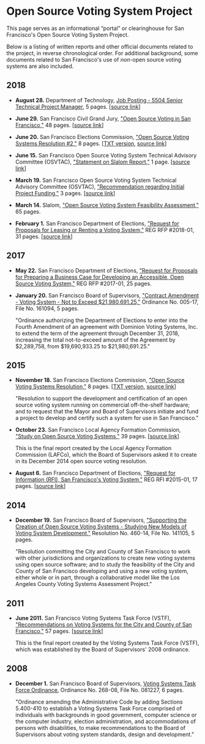 # Open Source Voting System Project

This page serves as an informational “portal” or clearinghouse for San
Francisco's Open Source Voting System Project.

Below is a listing of written reports and other official documents related to
the project, in reverse chronological order. For additional background, some
documents related to San Francisco's use of _non_-open source voting systems
are also included.


## 2018

* **August 28.** Department of Technology,
  [Job Posting - 5504 Senior Technical Project
  Manager](files/Job_Posting_5504_Project_Manager_20180828.pdf), 5 pages.
  [[source link](https://jobapscloud.com/SF/sup/BulPreview.asp?R1=TEX&R2=5504&R3=088534)]

* **June 29.** San Francisco Civil Grand Jury, ["Open Source Voting in San
  Francisco,"](files/2017-18_SFCGJ_Final_Report_Open_Source_Voting_in_San_Francisco.pdf)
  48 pages.
  [[source link](http://civilgrandjury.sfgov.org/report.html)]

* **June 20.** San Francisco Elections Commission, ["Open Source Voting
  Systems Resolution #2,"](files/elections-commission/osv-res-2/Elections_Comm_Open_Source_Voting_Res_2.pdf)
  8 pages.
  [[TXT version](files/elections-commission/osv-res-2/Elections_Comm_Open_Source_Voting_Res_2.txt),
  [source link](https://sfgov.org/electionscommission/motions-and-resolutions)]

* **June 15.** San Francisco Open Source Voting System Technical Advisory
  Committee (OSVTAC), ["Statement on Slalom
  Report,"](files/TAC/OSVTAC_Slalom_Report_Statement_June_15_2018.pdf)
  1 page. [[source link](https://osvtac.github.io/communications)]

* **March 19.** San Francisco Open Source Voting System Technical Advisory
  Committee (OSVTAC), ["Recommendation regarding Initial Project
  Funding,"](files/TAC/OSVTAC_Recommendation_re_Funding_March_19_2018.pdf)
  3 pages. [[source link](https://osvtac.github.io/communications)]

* **March 14.** Slalom, ["Open Source Voting System Feasibility
  Assessment,"](files/CCSF_-_Open_Source_Voting_System_-_Feasibility_Assessment_vFINAL.PDF)
  65 pages.

* **February 1.** San Francisco Department of Elections,
  ["Request for Proposals for Leasing or Renting a Voting
  System,"](files/DOE/REG_RFP_2018_FA52092.pdf)
  REG RFP #2018-01, 31 pages.
  [[source link](http://mission.sfgov.org/OCA_BID_ATTACHMENTS/FA52092.pdf)]


## 2017

* **May 22.** San Francisco Department of Elections,
  ["Request for Proposals for Preparing a Business Case for Developing an
  Accessible, Open Source Voting
  System,"](files/DOE/REG_RFP_2017-01_Business_Case.pdf)
  REG RFP #2017-01, 25 pages.

* **January 20.** San Francisco Board of Supervisors,
  ["Contract Amendment - Voting System - Not to Exceed
  $21,980,691.25,"](files/BOS/BOS_Ordinance_005-17.pdf)
  Ordinance No. 005-17, File No. 161094, 5 pages.

  "Ordinance authorizing the Department of Elections to enter into the Fourth
  Amendment of an agreement with Dominion Voting Systems, Inc. to extend the
  term of the agreement through December 31, 2018, increasing the total
  not-to-exceed amount of the Agreement by $2,289,758, from $19,690,933.25 to
  $21,980,691.25."


## 2015

* **November 18.** San Francisco Elections Commission, ["Open Source Voting
  Systems Resolution,"](files/elections-commission/osv-res-1/SF_Elections_Comm_Open_Source_Voting_Res.pdf)
  8 pages.
  [[TXT version](files/elections-commission/osv-res-1/SF_Elections_Comm_Open_Source_Voting_Res.txt),
  [source link](https://sfgov.org/electionscommission/motions-and-resolutions)]

  "Resolution to support the development and certification of an open source
  voting system running on commercial off-the-shelf hardware; and to request
  that the Mayor and Board of Supervisors initiate and fund a project to
  develop and certify such a system for use in San Francisco."

* **October 23.** San Francisco Local Agency Formation Commission,
  ["Study on Open Source Voting
  Systems,"](files/LAFCo_Report_Open_Source_Voting.pdf) 39 pages.
  [[source link](https://sfgov.org/lafco/documents)]

  This is the final report created by the Local Agency Formation Commission
  (LAFCo), which the Board of Supervisors asked it to create in its
  December 2014 open source voting resolution.

* **August 6.** San Francisco Department of Elections,
  ["Request for Information (RFI), San Francisco's Voting
  System,"](files/DOE/REG_RFI_2015-01_VotingSystem.pdf)
  REG RFI #2015-01, 17 pages.
  [[source link](https://sfelections.sfgov.org/request-information-rfi-new-voting-system)]


## 2014

* **December 19.** San Francisco Board of Supervisors, ["Supporting the
  Creation of Open Source Voting Systems - Studying New Models of Voting
  System Development,"](files/BOS/BOS_Resolution_460-14_Open_Source_Voting.pdf)
  Resolution No. 460-14, File No. 141105, 5 pages.

  "Resolution committing the City and County of San Francisco to work with
  other jurisdictions and organizations to create new voting systems using
  open source software; and to study the feasibility of the City and County
  of San Francisco developing and using a new voting system, either whole or
  in part, through a collaborative model like the Los Angeles County Voting
  Systems Assessment Project."


## 2011

* **June 2011.** San Francisco Voting Systems Task Force (VSTF),
  ["Recommendations on Voting Systems for the City and County of
  San Francisco,"](files/VSTF_Report.pdf) 57 pages.
  [[source link](https://sfgov.org/ccsfgsa/voting-systems-task-force)]

  This is the final report created by the Voting Systems Task Force (VSTF),
  which was established by the Board of Supervisors' 2008 ordinance.


## 2008

* **December 1.** San Francisco Board of Supervisors, [Voting Systems Task
  Force Ordinance](files/BOS/BOS_Ordinance_268-08_VSTF.pdf),
  Ordinance No. 268-08, File No. 081227, 6 pages.

  "Ordinance amending the Administrative Code by adding Sections 5.400-410 to
  establish a Voting Systems Task Force comprised of individuals with
  backgrounds in good government, computer science or the computer industry,
  election administration, and accommodations of persons with disabilities,
  to make recommendations to the Board of Supervisors about voting system
  standards, design and development."
